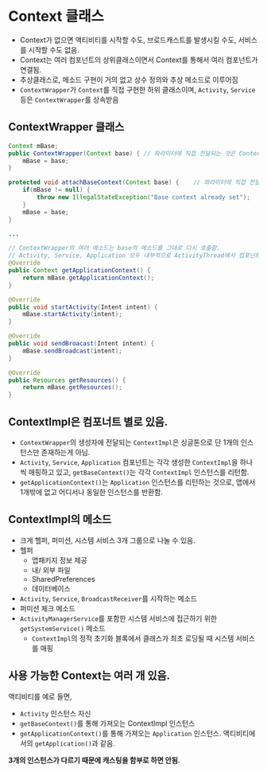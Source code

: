 # Context 클래스
* Context가 없으면 액티비티를 시작할 수도, 브로드캐스트를 발생시킬 수도, 서비스를 시작할 수도 없음.
* Context는 여러 컴포넌트의 상위클래스이면서 Context를 통해서 여러 컴포넌트가 연결됨.
* 추상클래스로, 메소드 구현이 거의 없고 상수 정의와 추상 메소드로 이루어짐
* `ContextWrapper`가 `Context`를 직접 구현한 하위 클래스이며, `Activity`, `Service` 등은 `ContextWrapper`를 상속받음

## ContextWrapper 클래스
```java
Context mBase;
public ContextWrapper(Context base) { // 파라미터에 직접 전달되는 것은 Context의 여러 메소드를 직접 구현한 ContextImpl 인스턴스
    mBase = base;
}

protected void attachBaseContext(Context base) {    // 파라미터에 직접 전달되는 것은 Context의 여러 메소드를 직접 구현한 ContextImpl 인스턴스
    if(mBase != null) {
        throw new IllegalStateException("Base context already set");
    }
    mBase = base;
}

...

// ContextWrapper의 여러 메소드는 base의 메소드를 그대로 다시 호출함. 
// Activity, Service, Application 모두 내부적으로 ActivityThread에서 컴포넌트가 시작되는데, 이때 각 컴포넌트의 attach()메소드에서 attachBaseContext()를 호출함.
@Override
public Context getApplicationContext() {
    return mBase.getApplicationContext();
}

@Override
public void startActivity(Intent intent) {
    mBase.startActivity(intent);
}

@Override
public void sendBroacast(Intent intent) {
    mBase.sendBroadcast(intent);
}

@Override
public Resources getResources() {
    return mBase.getResources();
}
```

## ContextImpl은 컴포너트 별로 있음.

* `ContextWrapper`의 생성자에 전달되는 `ContextImpl`은 싱글톤으로 단 1개의 인스턴스만 존재하는게 아님.
* `Activity`, `Service`, `Application` 컴포넌트는 각각 생성한 `ContextImpl`을 하나씩 매핑하고 있고,  `getBaseContext()`는 각각 `ContextImpl` 인스턴스를 리턴함.
* `getApplicationContext()`는 `Application` 인스턴스를 리턴하는 것으로, 앱에서 1개밖에 없고 어디서나 동일한 인스턴스를 반환함.

## ContextImpl의 메소드
* 크게 헬퍼, 퍼미션, 시스템 서비스 3개 그룹으로 나눌 수 있음.
* 헬퍼 
  * 앱패키지 정보 제공
  * 내/ 외부 파일
  * SharedPreferences
  * 데이터베이스
* `Activity`, `Service`, `BroadcastReceiver`를 시작하는 메소드
* 퍼미션 체크 메소드
* `ActivityManagerService`를 포함한 시스템 서비스에 접근하기 위한 `getSystemService()` 메소드
  * `ContextImpl`의 정적 초기화 블록에서 클래스가 최초 로딩될 때 시스템 서비스를 매핑

## 사용 가능한 Context는 여러 개 있음.

액티비티를 예로 들면,

* `Activity` 인스턴스 자신
* `getBaseContext()`를 통해 가져오는 ContextImpl 인스턴스
* `getApplicationContext()`를 통해 가져오는 `Application` 인스턴스. 액티비티에서의 `getApplication()`과 같음.

**3개의 인스턴스가 다르기 때문에 캐스팅을 함부로 하면 안됨.**